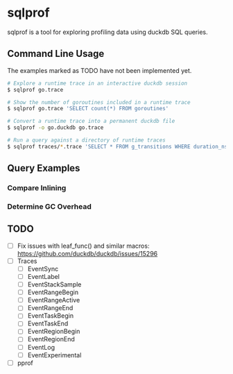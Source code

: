 # sqlprof

sqlprof is a tool for exploring profiling data using duckdb SQL queries.

## Command Line Usage

The examples marked as TODO have not been implemented yet.

``` bash
# Explore a runtime trace in an interactive duckdb session
$ sqlprof go.trace

# Show the number of goroutines included in a runtime trace
$ sqlprof go.trace 'SELECT count(*) FROM goroutines'

# Convert a runtime trace into a permanent duckdb file
$ sqlprof -o go.duckdb go.trace

# Run a query against a directory of runtime traces
$ sqlprof traces/*.trace 'SELECT * FROM g_transitions WHERE duration_ns > 50e6'
```

## Query Examples

### Compare Inlining

### Determine GC Overhead

## TODO

- [ ] Fix issues with leaf_func() and similar macros: https://github.com/duckdb/duckdb/issues/15296
- [ ] Traces
    - [ ] EventSync
    - [ ] EventLabel
    - [ ] EventStackSample
    - [ ] EventRangeBegin
    - [ ] EventRangeActive
    - [ ] EventRangeEnd
    - [ ] EventTaskBegin
    - [ ] EventTaskEnd
    - [ ] EventRegionBegin
    - [ ] EventRegionEnd
    - [ ] EventLog
    - [ ] EventExperimental
- [ ] pprof